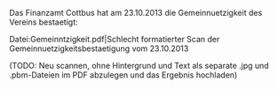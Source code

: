 Das Finanzamt Cottbus hat am 23.10.2013 die Gemeinnuetzigkeit des
Vereins bestaetigt:

Datei:Gemeinntzigkeit.pdf|Schlecht formatierter Scan der
Gemeinnuetzigkeitsbestaetigung vom 23.10.2013

(TODO: Neu scannen, ohne Hintergrund und Text als separate .jpg und
.pbm-Dateien im PDF abzulegen und das Ergebnis hochladen)